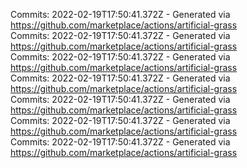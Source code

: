 Commits: 2022-02-19T17:50:41.372Z - Generated via https://github.com/marketplace/actions/artificial-grass
<br>
Commits: 2022-02-19T17:50:41.372Z - Generated via https://github.com/marketplace/actions/artificial-grass
<br>
Commits: 2022-02-19T17:50:41.372Z - Generated via https://github.com/marketplace/actions/artificial-grass
<br>
Commits: 2022-02-19T17:50:41.372Z - Generated via https://github.com/marketplace/actions/artificial-grass
<br>
Commits: 2022-02-19T17:50:41.372Z - Generated via https://github.com/marketplace/actions/artificial-grass
<br>
Commits: 2022-02-19T17:50:41.372Z - Generated via https://github.com/marketplace/actions/artificial-grass
<br>
Commits: 2022-02-19T17:50:41.372Z - Generated via https://github.com/marketplace/actions/artificial-grass
<br>
